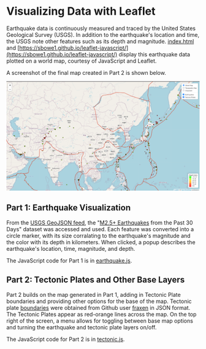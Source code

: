 # Visualizing Data with Leaflet
Earthquake data is continuously measured and traced by the United States Geological Survey (USGS). In addition to the earthquake's location and time, the USGS note other features such as its depth and magnitude. [index.html](index.html) and [https://sbowe1.github.io/leaflet-javascript/](https://sbowe1.github.io/leaflet-javascript/) display this earthquake data plotted on a world map, courtesy of JavaScript and Leaflet. 

A screenshot of the final map created in Part 2 is shown below. 

![Full](screenshots/full.png)

## Part 1: Earthquake Visualization
From the [USGS GeoJSON feed](https://earthquake.usgs.gov/earthquakes/feed/v1.0/geojson.php), the "[M2.5+ Earthquakes](https://earthquake.usgs.gov/earthquakes/feed/v1.0/summary/2.5_month.geojson) from the Past 30 Days" dataset was accessed and used. Each feature was converted into a circle marker, with its size corralating to the earthquake's magnitude and the color with its depth in kilometers. When clicked, a popup describes the earthquake's location, time, magnitude, and depth. 

The JavaScript code for Part 1 is in [earthquake.js](Leaflet-Part-1/earthquake.js).

## Part 2: Tectonic Plates and Other Base Layers
Part 2 builds on the map generated in Part 1, adding in Tectonic Plate boundaries and providing other options for the base of the map. Tectonic plate [boundaries](https://raw.githubusercontent.com/fraxen/tectonicplates/master/GeoJSON/PB2002_boundaries.json) were obtained from Github user [fraxen](https://github.com/fraxen/tectonicplates) in JSON format. The Tectonic Plates appear as red-orange lines across the map. On the top right of the screen, a menu allows for toggling between base map options and turning the earthquake and tectonic plate layers on/off. 

The JavaScript code for Part 2 is in [tectonic.js](Leaflet-Part-2/tectonic.js).